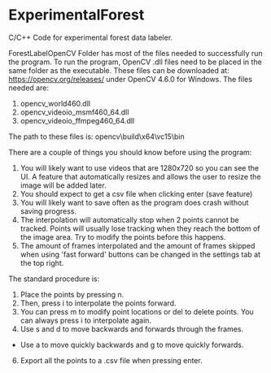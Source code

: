 # ExperimentalForest
C/C++ Code for experimental forest data labeler.

ForestLabelOpenCV Folder has most of the files needed to successfully run the program. To run the program, OpenCV .dll files need to be placed in the same folder
as the executable. These files can be downloaded at: https://opencv.org/releases/ under OpenCV 4.6.0 for Windows. The files needed are:
1) opencv_world460.dll
2) opencv_videoio_msmf460_64.dll
3) opencv_videoio_ffmpeg460_64.dll

The path to these files is: opencv\build\x64\vc15\bin

There are a couple of things you should know before using the program:
1) You will likely want to use videos that are 1280x720 so you can see the UI. A feature that automatically resizes and allows the user
to resize the image will be added later.
2) You should expect to get a csv file when clicking enter (save feature)
3) You will likely want to save often as the program does crash without saving progress.
4) The interpolation will automatically stop when 2 points cannot be tracked. Points will usually lose tracking when they reach
the bottom of the image area. Try to modify the points before this happens.
5) The amount of frames interpolated and the amount of frames skipped when using 'fast forward' buttons can be changed
in the settings tab at the top right.

The standard procedure is:
1) Place the points by pressing n.
2) Then, press i to interpolate the points forward.
3) You can press m to modify point locations or del to delete points. You can always press i to interpolate again.
4) Use s and d to move backwards and forwards through the frames.
- Use a to move quickly backwards and g to move quickly forwards.
6) Export all the points to a .csv file when pressing enter.
